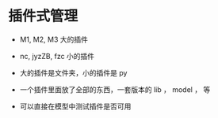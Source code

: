 
# 插件式管理

* M1, M2, M3 大的插件

* nc, jyzZB, fzc 小的插件

* 大的插件是文件夹，小的插件是 py 


* 一个插件里面放了全部的东西，一套版本的 lib ， model ， 等

* 可以直接在模型中测试插件是否可用





